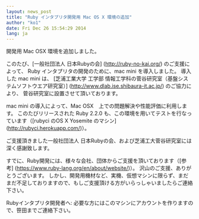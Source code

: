 ```yaml
---
layout: news_post
title: "Ruby インタプリタ開発用 Mac OS X 環境の追加"
author: "ko1"
date: Fri Dec 26 15:54:29 2014
lang: ja
---
```


開発用 Mac OSX 環境を追加しました。

このたび、[一般社団法人 日本Rubyの会] (http://ruby-no-kai.org/) のご支援によって、
Ruby インタプリタの開発のために、mac mini を導入しました。
導入した mac mini は、 [芝浦工業大学 工学部 情報工学科の菅谷研究室（基盤システムソフトウエア研究室）] (http://www.dlab.ise.shibaura-it.ac.jp/) のご協力により、
菅谷研究室に設置させて頂いております。

mac mini の導入によって、Mac OSX　上での問題解決や性能評価に利用します。
このたびリリースされた Ruby 2.2.0 も、この環境を用いてテストを行なっています（[rubyci のOS X Yosemite のマシン] (http://rubyci.herokuapp.com/)）。

ご支援頂きました一般社団法人 日本Rubyの会、および芝浦工大菅谷研究室には深く感謝致します。

すでに、Ruby開発には、様々な会社、団体からご支援を頂いております（[参考] (https://www.ruby-lang.org/en/about/website/)）。
沢山のご支援、ありがとうございます。
しかし、開発用機材など、実機、仮想マシンに限らず、まだまだ不足しておりますので、もしご支援頂ける方がいらっしゃいましたらご連絡下さい。

Rubyインタプリタ開発者へ: 必要な方にはこのマシンにアカウントを作りますので、笹田までご連絡下さい。
